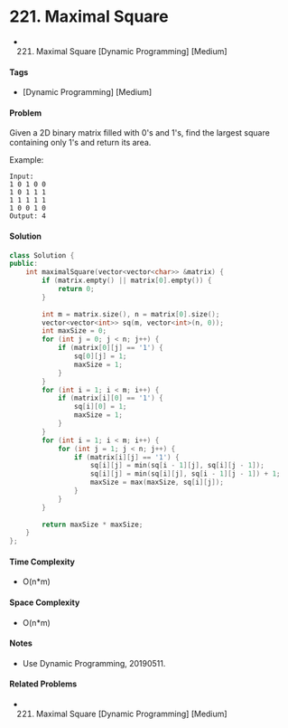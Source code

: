 # 221. Maximal Square
- 221. Maximal Square [Dynamic Programming] [Medium]

#### Tags
- [Dynamic Programming] [Medium]

#### Problem
Given a 2D binary matrix filled with 0's and 1's, find the largest square containing only 1's and return its area.

Example:

    Input: 
    1 0 1 0 0
    1 0 1 1 1
    1 1 1 1 1
    1 0 0 1 0
    Output: 4

#### Solution
``` C++
class Solution {
public:
    int maximalSquare(vector<vector<char>> &matrix) {
        if (matrix.empty() || matrix[0].empty()) {
            return 0;
        }
        
        int m = matrix.size(), n = matrix[0].size();
        vector<vector<int>> sq(m, vector<int>(n, 0));
        int maxSize = 0;
        for (int j = 0; j < n; j++) {
            if (matrix[0][j] == '1') {
                sq[0][j] = 1;
                maxSize = 1;
            }
        }
        for (int i = 1; i < m; i++) {
            if (matrix[i][0] == '1') {
                sq[i][0] = 1;
                maxSize = 1;
            }
        }
        for (int i = 1; i < m; i++) {
            for (int j = 1; j < n; j++) {
                if (matrix[i][j] == '1') {
                    sq[i][j] = min(sq[i - 1][j], sq[i][j - 1]);
                    sq[i][j] = min(sq[i][j], sq[i - 1][j - 1]) + 1;
                    maxSize = max(maxSize, sq[i][j]);
                }
            }
        }
        
        return maxSize * maxSize;
    }
};
```

#### Time Complexity
- O(n*m)

#### Space Complexity
- O(n*m)

#### Notes
- Use Dynamic Programming, 20190511.

#### Related Problems
- 221. Maximal Square [Dynamic Programming] [Medium]
